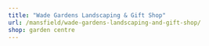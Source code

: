```yaml
---
title: "Wade Gardens Landscaping & Gift Shop"
url: /mansfield/wade-gardens-landscaping-and-gift-shop/
shop: garden centre
---
```

